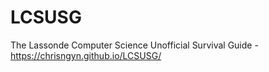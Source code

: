 # LCSUSG
The Lassonde Computer Science Unofficial Survival Guide - https://chrisngyn.github.io/LCSUSG/
